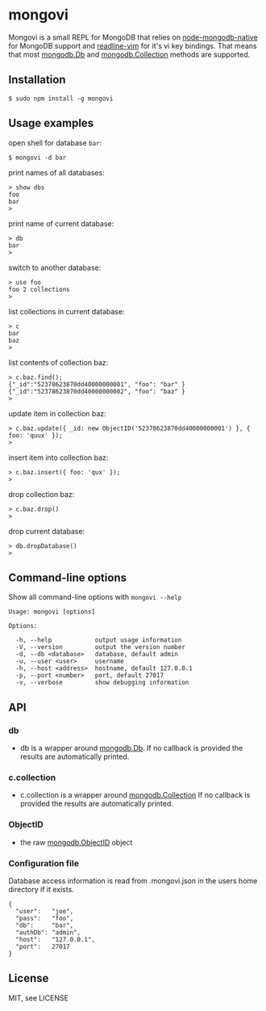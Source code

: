 # mongovi

Mongovi is a small REPL for MongoDB that relies on [node-mongodb-native](http://mongodb.github.io/node-mongodb-native/) for MongoDB support and [readline-vim](https://github.com/thlorenz/readline-vim#vim-bindings) for it's vi key bindings. That means that most [mongodb.Db](http://mongodb.github.io/node-mongodb-native/api-generated/db.html) and [mongodb.Collection](http://mongodb.github.io/node-mongodb-native/api-generated/collection.html) methods are supported.

## Installation

    $ sudo npm install -g mongovi

## Usage examples

open shell for database `bar`:

    $ mongovi -d bar

print names of all databases:

    > show dbs
    foo
    bar
    > 

print name of current database:

    > db
    bar
    > 

switch to another database:

    > use foo
    foo 2 collections
    > 

list collections in current database:

    > c
    bar
    baz
    > 

list contents of collection baz:

    > c.baz.find();
    {"_id":"52378623870dd40000000001", "foo": "bar" }
    {"_id":"52378623870dd40000000002", "foo": "baz" }
    > 

update item in collection baz:

    > c.baz.update({ _id: new ObjectID('52378623870dd40000000001') }, { foo: 'quux' });
    > 

insert item into collection baz:

    > c.baz.insert({ foo: 'qux' });
    > 

drop collection baz:

    > c.baz.drop()
    > 

drop current database:

    > db.dropDatabase()
    > 

## Command-line options
Show all command-line options with `mongovi --help`

    Usage: mongovi [options]

    Options:

      -h, --help            output usage information
      -V, --version         output the version number
      -d, --db <database>   database, default admin
      -u, --user <user>     username
      -h, --host <address>  hostname, default 127.0.0.1
      -p, --port <number>   port, default 27017
      -v, --verbose         show debugging information

## API

### db
*  db is a wrapper around [mongodb.Db](http://mongodb.github.io/node-mongodb-native/api-generated/db.html).
  If no callback is provided the results are automatically printed.

### c.collection
*  c.collection is a wrapper around [mongodb.Collection](http://mongodb.github.io/node-mongodb-native/api-generated/collection.html)
  If no callback is provided the results are automatically printed.

### ObjectID
* the raw [mongodb.ObjectID](http://mongodb.github.io/node-mongodb-native/api-bson-generated/objectid.html) object

### Configuration file
Database access information is read from .mongovi.json in the users home directory if it exists.

    {
      "user":   "joe",
      "pass":   "foo",
      "db":     "bar",
      "authDb": "admin",
      "host":   "127.0.0.1",
      "port":   27017
    }

## License

MIT, see LICENSE

